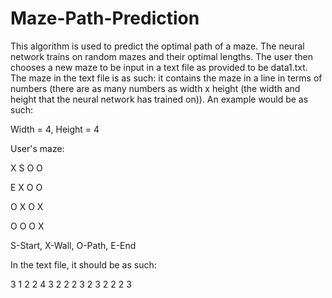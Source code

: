 # Maze-Path-Prediction
This algorithm is used to predict the optimal path of a maze. The neural network trains on random mazes and their optimal lengths. The user then chooses a new maze to be input in a text file as provided to be data1.txt. The maze in the text file is as such: it contains the maze in a line in terms of numbers (there are as many numbers as width x height (the width and height that the neural network has trained on)). An example would be as such:

Width = 4, Height = 4

User's maze:

X S O O

E X O O

O X O X

O O O X

S-Start, X-Wall, O-Path, E-End

In the text file, it should be as such:

3 1 2 2 4 3 2 2 2 3 2 3 2 2 2 3
